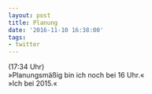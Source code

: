 ```yaml
---
layout: post
title: Planung
date: '2016-11-10 16:38:00'
tags:
- twitter
---
```


(17:34 Uhr)  
»Planungsmäßig bin ich noch bei 16 Uhr.«  
»Ich bei 2015.«
